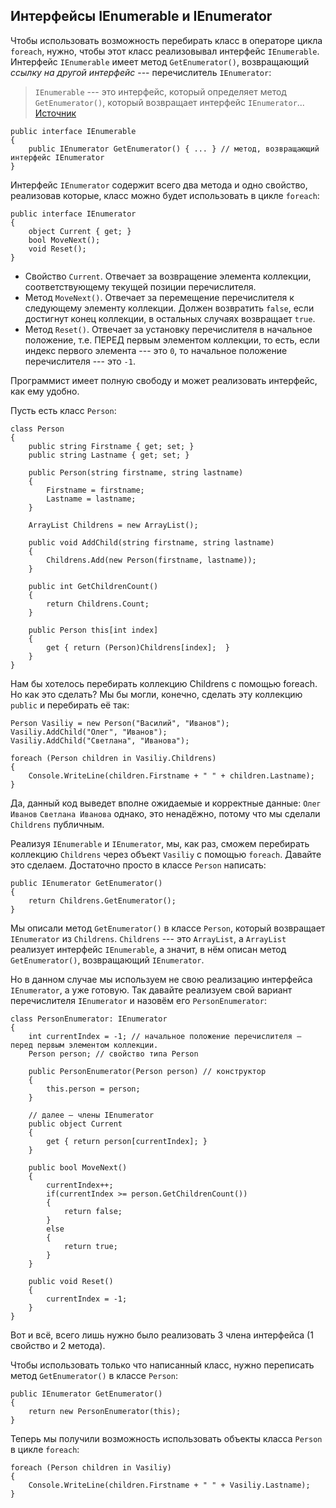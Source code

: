 ﻿## Интерфейсы IEnumerable и IEnumerator

Чтобы использовать возможность перебирать класс в операторе цикла `foreach`, нужно, чтобы этот класс реализовывал интерфейс `IEnumerable`. Интерфейс `IEnumerable` имеет метод `GetEnumerator()`, возвращающий *ссылку на другой интерфейс* --- перечислитель `IEnumerator`:

> `IEnumerable` --- это интерфейс, который определяет метод `GetEnumerator()`, который возвращает интерфейс `IEnumerator`... 
[Источник](https://stackoverflow.com/questions/619564/what-is-the-difference-between-ienumerator-and-ienumerable/)

    public interface IEnumerable
    {
	    public IEnumerator GetEnumerator() { ... } // метод, возвращающий интерфейс IEnumerator
    }

Интерфейс `IEnumerator` содержит всего два метода и одно свойство, реализовав которые, класс можно будет использовать в цикле `foreach`:

    public interface IEnumerator
    {
	    object Current { get; }
	    bool MoveNext();
	    void Reset();
    }

 - Свойство `Current`. Отвечает за возвращение элемента коллекции, соответствующему текущей позиции перечислителя.
 - Метод `MoveNext()`. Отвечает за перемещение перечислителя к следующему элементу коллекции. Должен возвратить `false`, если достигнут конец коллекции, в остальных случаях возвращает `true`.
 - Метод `Reset()`. Отвечает за установку перечислителя в начальное положение, т.е. ПЕРЕД первым элементом коллекции, то есть, если индекс первого элемента --- это `0`, то начальное положение перечислителя --- это `-1`.

Программист имеет полную свободу и может реализовать интерфейс, как ему удобно.

Пусть есть класс `Person`:

    class Person
    {
	    public string Firstname { get; set; }
	    public string Lastname { get; set; }
	    
		public Person(string firstname, string lastname)
		{
			Firstname = firstname;
			Lastname = lastname;
		} 
		
		ArrayList Childrens = new ArrayList();
	
		public void AddChild(string firstname, string lastname)
		{
			Childrens.Add(new Person(firstname, lastname));
		}
		
		public int GetChildrenCount()
        {
            return Childrens.Count;
        }
		
		public Person this[int index]
        {
            get { return (Person)Childrens[index];  }
        }
    }

Нам бы хотелось перебирать коллекцию Childrens с помощью foreach. Но как это сделать? Мы бы могли, конечно, сделать эту коллекцию `public` и перебирать её так:

    Person Vasiliy = new Person("Василий", "Иванов");
    Vasiliy.AddChild("Олег", "Иванов");
    Vasiliy.AddChild("Светлана", "Иванова");
    
    foreach (Person children in Vasiliy.Childrens)
    {
		Console.WriteLine(children.Firstname + " " + children.Lastname);
    }
Да, данный код выведет вполне ожидаемые и корректные данные:
`Олег Иванов`
`Светлана Иванова`
однако, это ненадёжно, потому что мы сделали `Childrens` публичным.

Реализуя `IEnumerable` и `IEnumerator`, мы, как раз, сможем перебирать коллекцию `Childrens` через объект `Vasiliy` с помощью `foreach`. Давайте это сделаем. Достаточно просто в классе `Person` написать:

    public IEnumerator GetEnumerator()
    {
	    return Childrens.GetEnumerator();
    }
Мы описали метод `GetEnumerator()` в классе `Person`, который возвращает `IEnumerator` из `Childrens`. `Childrens` --- это `ArrayList`, а `ArrayList` реализует интерфейс `IEnumerable`, а значит, в нём описан метод `GetEnumerator()`, возвращающий `IEnumerator`.

Но в данном случае мы используем не свою реализацию интерфейса `IEnumerator`, а уже готовую. Так давайте реализуем свой вариант перечислителя `IEnumerator` и назовём его `PersonEnumerator`:

    class PersonEnumerator: IEnumerator
    {
	    int currentIndex = -1; // начальное положение перечислителя – перед первым элементом коллекции.
	    Person person; // свойство типа Person

		public PersonEnumerator(Person person) // конструктор
		{
			this.person = person;
		}
	    
	    // далее – члены IEnumerator
	    public object Current
	    {
		    get { return person[currentIndex]; }
	    }
		
		public bool MoveNext()
		{
			currentIndex++;
			if(currentIndex >= person.GetChildrenCount())
			{
				return false;
			}
			else
			{
				return true;
			}
		}
		
		public void Reset()
		{
			currentIndex = -1;
		}
    }

Вот и всё, всего лишь нужно было реализовать 3 члена интерфейса (1 свойство и 2 метода).

Чтобы использовать только что написанный класс, нужно переписать метод `GetEnumerator()` в классе `Person`:

    public IEnumerator GetEnumerator()
    {
	    return new PersonEnumerator(this);
    }

Теперь мы получили возможность использовать объекты класса `Person` в цикле `foreach`:

    foreach (Person children in Vasiliy)
    {
	    Console.WriteLine(children.Firstname + " " + Vasiliy.Lastname);
    }


